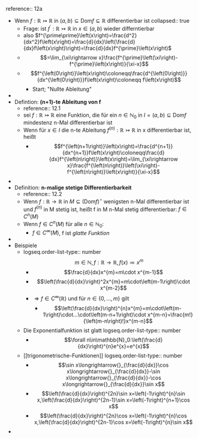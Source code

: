 reference:: 12a

- Wenn $f:\mathbb{R}\rightarrowtail\mathbb{R}$ in $\left(a,b\right)\subseteq\text{Dom}f\subseteq\mathbb{R}$ differentierbar ist
  collapsed:: true
	- Frage: ist $f^{\prime}:\mathbb{R}\rightarrowtail\mathbb{R}$ in $x\in\left(a,b\right)$ wieder differntierbar
	- also $f^{\prime\prime}\left(x\right)=\frac{d^2}{dx^2}f\left(x\right)=\frac{d}{dx}\left(\frac{d}{dx}f\left(x\right)\right)=\frac{d}{dx}f^{\prime}\left(x\right)$
	- $$=\lim_{\xi\rightarrow x}\frac{f^{\prime}\left(\xi\right)-f^{\prime}\left(x\right)}{\xi-x}$$
	- $$f^{\left(0\right)}\left(x\right)\coloneqq\frac{d^{\left(0\right)}}{dx^{\left(0\right)}}f\left(x\right)\coloneqq f\left(x\right)$$
		- Start; "Nullte Ableitung"
-
- Defintion: **(n+1)-te Ableitung von f**
	- reference:: 12.1
	- sei $f:\mathbb{R}\rightarrowtail\mathbb{R}$ eine Funktion, die für ein $n\in\mathbb{N}_0$ in $I=\left(a,b\right)\subseteq\text{Dom}f$ mindestenz n-Mal differentierbar ist
	- Wenn für $x\in I$ die n-te Ableitung $f^{\left(n\right)}:\mathbb{R}\rightarrowtail\mathbb{R}$ in x differentierbar ist, heißt
		- $$f^{\left(n+1\right)}\left(x\right)=\frac{d^{n+1}}{dx^{n+1}}f\left(x\right)\coloneqq\frac{d}{dx}f^{\left(n\right)}\left(x\right)=\lim_{\xi\rightarrow x}\frac{f^{\left(n\right)}\left(\xi\right)-f^{\left(n\right)}\left(x\right)}{\xi-x}$$
-
- Definition: **n-malige stetige Differentierbarkeit**
	- reference:: 12.2
	- Wenn $f:\mathbb{R}\rightarrow\mathbb{R}$ in $M\subseteq\left(\text{Dom}f\right)^{\circ}$ wenigsten n-Mal differentierbar ist und $f^{\left(n\right)}$ in M stetig ist, heißt f in M n-Mal stetig differentierbar: $f\in C^{n}\left(M\right)$
	- Wenn $f\in C^{n}\left(M\right)$ für alle $n\in\mathbb{N}_0$:
		- $f\in C^{\infty}\left(M\right)$, f ist *glatte Funktion*
-
- Beispiele
	- logseq.order-list-type:: number
	  $$m\in\mathbb{N},f:\mathbb{R}\rightarrow\mathbb{R},f\left(x\right)\coloneqq x^{m}$$
		- $$\frac{d}{dx}x^{m}=m\cdot x^{m-1}$$
		- $$\left(\frac{d}{dx}\right)^2x^{m}=m\cdot\left(m-1\right)\cdot x^{m-2}$$
		- $\Rightarrow f\in C^{\infty}\left(\mathbb{R}\right)$ und für $n\in\left\lbrace0,...,m\right\rbrace$ gilt
			- $$\left(\frac{d}{dx}\right)^{n}x^{m}=m\cdot\left(m-1\right)\cdot...\cdot\left(m-n+1\right)\cdot x^{m-n}=\frac{m!}{\left(m-n\right)!}x^{m-n}$$
	- Die Exponentialfunktion ist glatt
	  logseq.order-list-type:: number
		- $$\forall n\in\mathbb{N}_0:\left(\frac{d}{dx}\right)^{n}e^{x}=e^{x}$$
	- [[trigonometrische-Funktionen]]
	  logseq.order-list-type:: number
		- $$\sin x\longrightarrow{}_{\frac{d}{dx}}\cos x\longrightarrow{}_{\frac{d}{dx}}-\sin x\longrightarrow{}_{\frac{d}{dx}}-\cos x\longrightarrow{}_{\frac{d}{dx}}\sin x$$
		- $$\left(\frac{d}{dx}\right)^{2n}\sin x=\left(-1\right)^{n}\sin x,\left(\frac{d}{dx}\right)^{2n-1}\sin x=\left(-1\right)^{n+1}\cos x$$
		- $$\left(\frac{d}{dx}\right)^{2n}\cos x=\left(-1\right)^{n}\cos x,\left(\frac{d}{dx}\right)^{2n-1}\cos x=\left(-1\right)^{n}\sin x$$
-